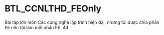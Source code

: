 # BTL_CCNLTHD_FEOnly
Bài tập lớn môn Các công nghệ lập trình hiện đại, nhưng tôi được chia phần FE nên tôi làm mỗi phần FE. 4đ
